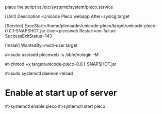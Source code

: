 place the script at /etc/systemd/system/pleco.service

[Unit]
Description=Unicode Pleco webapp
After=syslog.target

[Service]
ExecStart=/home/plecoadm/unicode-pleco/target/unicode-pleco-0.0.1-SNAPSHOT.jar
User=plecoweb
Restart=on-failure
SuccessExitStatus=143

[Install]
WantedBy=multi-user.target




#>sudo useradd plecoweb -s /sbin/nologin -M

#>chmod +x target/unicode-pleco-0.0.1-SNAPSHOT.jar

#>sudo systemctl daemon-reload

# Enable at start up of server
#>systemctl enable pleco
#>systemctl start pleco


